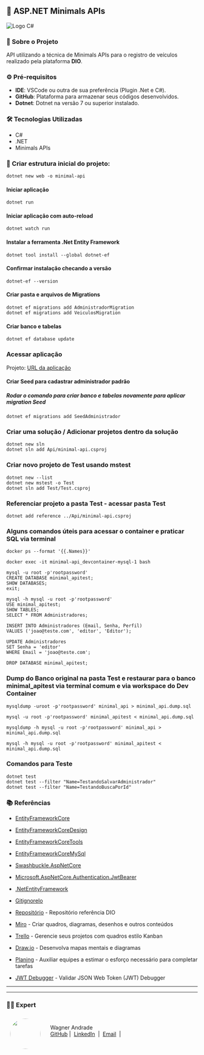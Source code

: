 ## 🌟 ASP.NET Minimals APIs

![Logo C#](https://learn.microsoft.com/pt-br/training/achievements/get-started-c-sharp-part-1.svg)


### 📃 Sobre o Projeto

API utilizando a técnica de Minimals APIs para o registro de veículos realizado pela plataforma **DIO**.

### ⚙️ Pré-requisitos

- **IDE**: VSCode ou outra de sua preferência (Plugin .Net e C#).
- **GitHub**: Plataforma para armazenar seus códigos desenvolvidos.
- **Dotnet**: Dotnet na versão 7 ou superior instalado.

### 🛠️ Tecnologias Utilizadas

- C#
- .NET
- Minimals APIs

### 🚀 Criar estrutura inicial do projeto: 

    dotnet new web -o minimal-api

#### Iniciar aplicação 

    dotnet run

#### Iniciar aplicação com auto-reload

    dotnet watch run

#### Instalar a ferramenta .Net Entity Framework
    
    dotnet tool install --global dotnet-ef

#### Confirmar instalação checando a versão

    dotnet-ef --version

#### Criar pasta e arquivos de Migrations

    dotnet ef migrations add AdministradorMigration
    dotnet ef migrations add VeiculosMigration


#### Criar banco e tabelas

    dotnet ef database update

### Acessar aplicação

Projeto: [URL da aplicação](http://localhost:5096/swagger/index.html)

#### Criar Seed para cadastrar administrador padrão 
##### Rodar o comando para criar banco e tabelas novamente para aplicar migration Seed

    dotnet ef migrations add SeedAdministrador

### Criar uma solução / Adicionar projetos dentro da solução

    dotnet new sln
    dotnet sln add Api/minimal-api.csproj

### Criar novo projeto de Test usando mstest

    dotnet new --list
    dotnet new mstest -o Test
    dotnet sln add Test/Test.csproj

### Referenciar projeto a pasta Test - acessar pasta Test

    dotnet add reference ../Api/minimal-api.csproj

### Alguns comandos úteis para acessar o container e praticar SQL via terminal

    docker ps --format '{{.Names}}'

    docker exec -it minimal-api_devcontainer-mysql-1 bash

    mysql -u root -p'rootpassword'
    CREATE DATABASE minimal_apitest;
    SHOW DATABASES;
    exit;

    mysql -h mysql -u root -p'rootpassword'
    USE minimal_apitest;
    SHOW TABLES;
    SELECT * FROM Administradores;

    INSERT INTO Administradores (Email, Senha, Perfil)
    VALUES ('joao@teste.com', 'editor', 'Editor');

    UPDATE Administradores
    SET Senha = 'editor'
    WHERE Email = 'joao@teste.com';

    DROP DATABASE minimal_apitest;

### Dump do Banco original na pasta Test e restaurar para o banco minimal_apitest via terminal comum e via workspace do Dev Container

    mysqldump -uroot -p'rootpassword' minimal_api > minimal_api.dump.sql

    mysql -u root -p'rootpassword' minimal_apitest < minimal_api.dump.sql

    mysqldump -h mysql -u root -p'rootpassword' minimal_api > minimal_api.dump.sql

    mysql -h mysql -u root -p'rootpassword' minimal_apitest < minimal_api.dump.sql

### Comandos para Teste

    dotnet test
    dotnet test --filter "Name=TestandoSalvarAdministrador"
    dotnet test --filter "Name=TestandoBuscaPorId"

### 📚 Referências

- [EntityFrameworkCore](https://www.nuget.org/packages/Microsoft.EntityFrameworkCore/9.0.7)
- [EntityFrameworkCoreDesign](https://www.nuget.org/packages/Microsoft.EntityFrameworkCore.Design/9.0.7)
- [EntityFrameworkCoreTools](https://www.nuget.org/packages/Microsoft.EntityFrameworkCore.Tools/9.0.7)
- [EntityFrameworkCoreMySql](https://www.nuget.org/packages/Pomelo.EntityFrameworkCore.MySql/9.0.0-preview.3.efcore.9.0.0)
- [Swashbuckle.AspNetCore](https://www.nuget.org/packages/Swashbuckle.AspNetCore)
- [Microsoft.AspNetCore.Authentication.JwtBearer](https://www.nuget.org/packages/Microsoft.AspNetCore.Authentication.JwtBearer/7.0.14)
- [.NetEntityFramework](https://learn.microsoft.com/en-us/ef/core/cli/dotnet)


- [GitignoreIo](https://www.toptal.com/developers/gitignore)
- [Repositório](https://github.com/digitalinnovationone/minimal-api) - Repositório referência DIO
- [Miro](https://miro.com/pt/) - Criar quadros, diagramas, desenhos e outros conteúdos
- [Trello](https://www.trello.com/) - Gerencie seus projetos com quadros estilo Kanban
- [Draw.io](https://www.draw.io/) - Desenvolva mapas mentais e diagramas
- [Planing](https://planningpokeronline.com/) - Auxiliar equipes a estimar o esforço necessário para completar tarefas
- [JWT Debugger](https://www.jwt.io/) - Validar JSON Web Token (JWT) Debugger


---
---

### 👨‍💻 Expert

<p>
<img 
      align="left" 
      style="margin: 10px; width: 80px; border-radius: 50%;" 
      src="https://avatars.githubusercontent.com/u/52001930?s=400&u=fb999c966c5c652a8357cbede4b1112e79cbfe18&v=4" 
/>
    <p style="padding-top:25px">&nbsp&nbsp&nbsp Wagner Andrade<br>
    &nbsp&nbsp&nbsp
    <a href="https://github.com/wsawebmaster">
    GitHub</a>&nbsp;|&nbsp;
    <a href="https://www.linkedin.com/in/
wsawebmaster">LinkedIn</a>
&nbsp;|&nbsp;
<a href="mailto:wsawebmaster@yahoo.com.br">
    Email</a>
  &nbsp;|&nbsp;
</p>
</p>
